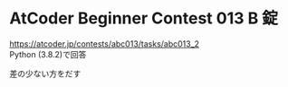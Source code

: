 # AtCoder Beginner Contest 013 B 錠  
https://atcoder.jp/contests/abc013/tasks/abc013_2  
Python (3.8.2)で回答  

差の少ない方をだす
